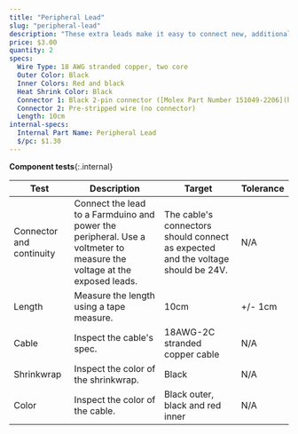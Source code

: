 ```yaml
---
title: "Peripheral Lead"
slug: "peripheral-lead"
description: "These extra leads make it easy to connect new, additional peripherals to your Farmduino."
price: $3.00
quantity: 2
specs:
  Wire Type: 18 AWG stranded copper, two core
  Outer Color: Black
  Inner Colors: Red and black
  Heat Shrink Color: Black
  Connector 1: Black 2-pin connector ([Molex Part Number 151049-2206](https://www.molex.com/molex/products/datasheet.jsp?part=active/1510492206_CRIMP_HOUSINGS.xml))
  Connector 2: Pre-stripped wire (no connector)
  Length: 10cm
internal-specs:
  Internal Part Name: Peripheral Lead
  $/pc: $1.30
---
```


**Component tests**{:.internal}

|Test         |Description  |Target       |Tolerance    |
|-------------|-------------|-------------|-------------|
|Connector and continuity|Connect the lead to a Farmduino and power the peripheral. Use a voltmeter to measure the voltage at the exposed leads.|The cable's connectors should connect as expected and the voltage should be 24V.|N/A
|Length       |Measure the length using a tape measure.|10cm|+/- 1cm
|Cable        |Inspect the cable's spec.|18AWG-2C stranded copper cable|N/A
|Shrinkwrap   |Inspect the color of the shrinkwrap.|Black|N/A
|Color        |Inspect the color of the cable.|Black outer, black and red inner|N/A
